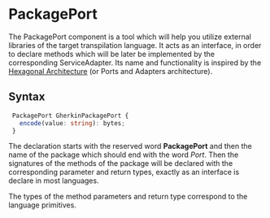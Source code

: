 # PackagePort

The PackagePort component is a tool which will help you utilize external libraries of the target transpilation language. It acts as an interface, in order to declare methods which will be later be implemented by the corresponding ServiceAdapter. Its name and functionality is inspired by the [Hexagonal Architecture](https://en.wikipedia.org/wiki/Hexagonal_architecture_(software)) (or Ports and Adapters architecture).

## Syntax
 ```typescript
  PackagePort GherkinPackagePort {
    encode(value: string): bytes;
  }
 ```
 
The declaration starts with the reserved word **PackagePort** and then the name of the package which should end with the word *Port*.
Then the signatures of the methods of the package will be declared with the corresponding parameter and return types, exactly as an interface is declare   in most languages.
 
The types of the method parameters and return type correspond to the language primitives.
